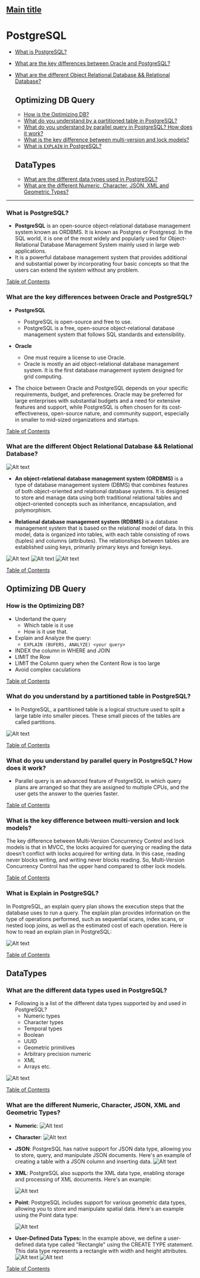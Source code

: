 ## [Main title](/README.md)

# PostgreSQL
+ [What is PostgreSQL?](#what-is-postgresql)
+ [What are the key differences between Oracle and PostgreSQL?](#what-are-the-key-differences-between-oracle-and-postgresql)
+ [What are the different Object Relational Database && Relational Database?](#what-are-the-different-object-relational-database--relational-database)

    ## Optimizing DB Query
    + [How is the Optimizing DB?](#how-is-the-optimizing-db)
    + [What do you understand by a partitioned table in PostgreSQL?](#what-do-you-understand-by-a-partitioned-table-in-postgresql)
    + [What do you understand by parallel query in PostgreSQL? How does it work?](#what-do-you-understand-by-parallel-query-in-postgresql-how-does-it-work)
    + [What is the key difference between multi-version and lock models?](#what-is-the-key-difference-between-multi-version-and-lock-models)
    + [What is `EXPLAIN` in PostgreSQL?](#what-is-explain-in-postgresql)

    ## DataTypes
    + [What are the different data types used in PostgreSQL?](#what-are-the-different-data-types-used-in-postgresql)
    + [What are the different Numeric, Character, JSON, XML and Geometric Types?](#what-are-the-different-numeric-character-json-xml-and-geometric-types)



----

### What is PostgreSQL?
- **PostgreSQL** is an open-source object-relational database management system known as ORDBMS. It is known as Postgres or Postgresql. In the SQL world, it is one of the most widely and popularly used for Object-Relational Database Management System mainly used in large web applications. 
- It is a powerful database management system that provides additional and substantial power by incorporating four basic concepts so that the users can extend the system without any problem.


 [Table of Contents](#postgresql)

### What are the key differences between Oracle and PostgreSQL?
+ **PostgreSQL**
    + PostgreSQL is open-source and free to use.
    + PostgreSQL is a free, open-source object-relational database management system that follows SQL standards and extensibility.

+ **Oracle**
    + One must require a license to use Oracle.	
    + Oracle is mostly an aid object-relational database management system. It is the first database management system designed for grid computing.	

- The choice between Oracle and PostgreSQL depends on your specific requirements, budget, and preferences. Oracle may be preferred for large enterprises with substantial budgets and a need for extensive features and support, while PostgreSQL is often chosen for its cost-effectiveness, open-source nature, and community support, especially in smaller to mid-sized organizations and startups.

[Table of Contents](#postgresql)


### What are the different Object Relational Database && Relational Database?

![Alt text](./images/Object-Oriented-Database-2.png)

+ **An object-relational database management system (ORDBMS)** is a type of database management system (DBMS) that combines features of both object-oriented and relational database systems. It is designed to store and manage data using both traditional relational tables and object-oriented concepts such as inheritance, encapsulation, and polymorphism.

+ **Relational database management system (RDBMS)** is a database management system that is based on the relational model of data. In this model, data is organized into tables, with each table consisting of rows (tuples) and columns (attributes). The relationships between tables are established using keys, primarily primary keys and foreign keys.

![Alt text](./images/Pasted%20Graphic%2031.png)
![Alt text](./images/Pasted%20Graphic%2032.png)
![Alt text](./images/Pasted%20Graphic%2033.png)

 [Table of Contents](#postgresql)


## Optimizing DB Query

### How is the Optimizing DB?
+ Undertand the query
    + Which table is it use
    + How is it use that.
+ Explain and Analyze the query: 
    + `EXPLAIN (BUFERS, ANALYZE) <your query>` 
+ INDEX the column in WHERE and JOIN 
+ LIMIT the Row
+ LIMIT the Column query when the Content Row is too large
+ Avoid complex caculations

[Table of Contents](#postgresql)



### What do you understand by a partitioned table in PostgreSQL?
- In PostgreSQL, a partitioned table is a logical structure used to split a large table into smaller pieces. These small pieces of the tables are called partitions.

![Alt text](.//images/What%20do%20you%20understand%20by%20a%20partitioned%20table%20in%20PostgreSQL.png)


 [Table of Contents](#postgresql)


### What do you understand by parallel query in PostgreSQL? How does it work?
- Parallel query is an advanced feature of PostgreSQL in which query plans are arranged so that they are assigned to multiple CPUs, and the user gets the answer to the queries faster.

 [Table of Contents](#postgresql)


 ### What is the key difference between multi-version and lock models?
The key difference between Multi-Version Concurrency Control and lock models is that in MVCC, the locks acquired for querying or reading the data doesn't conflict with locks acquired for writing data. In this case, reading never blocks writing, and writing never blocks reading. So, Multi-Version Concurrency Control has the upper hand compared to other lock models.

 [Table of Contents](#postgresql)



### What is Explain in PostgreSQL?

In PostgreSQL, an explain query plan shows the execution steps that the database uses to run a query. The explain plan provides information on the type of operations performed, such as sequential scans, index scans, or nested loop joins, as well as the estimated cost of each operation. Here is how to read an explain plan in PostgreSQL:

![Alt text](./images/hat%20is%20Explain%20in%20PostgreSQL.png)

 [Table of Contents](#postgresql)

## DataTypes

### What are the different data types used in PostgreSQL?
- Following is a list of the different data types supported by and used in PostgreSQL?
    + Numeric types
    + Character types
    + Temporal types
    + Boolean
    + UUID
    + Geometric primitives
    + Arbitrary precision numeric
    + XML
    + Arrays etc.

![Alt text](images/What%20are%20the%20different%20data%20types%20used%20in%20PostgreSQL.png)

 [Table of Contents](#postgresql)


### What are the different Numeric, Character, JSON, XML and Geometric Types?

- **Numeric**: 
![Alt text](./images//Pasted%20Graphic%2020.png)

- **Character**: 
![Alt text](./images//Pasted%20Graphic%2021.png)


- **JSON**: PostgreSQL has native support for JSON data type, allowing you to store, query, and manipulate JSON documents. Here's an example of creating a table with a JSON column and inserting data.
![Alt text](./images/Pasted%20Graphic%2027.png)


- **XML**: PostgreSQL also supports the XML data type, enabling storage and processing of XML documents. Here's an example:

    ![Alt text](./images/Pasted%20Graphic%2028.png)


- **Point**: PostgreSQL includes support for various geometric data types, allowing you to store and manipulate spatial data. Here's an example using the Point data type:

    ![Alt text](./images/Pasted%20Graphic%2029.png)

- **User-Defined Data Types:** In the example above, we define a user-defined data type called "Rectangle" using the CREATE TYPE statement. This data type represents a rectangle with width and height attributes.
    ![Alt text](./images/Pasted%20Graphic%2025.png)
    ![Alt text](./images/Pasted%20Graphic%2026.png)

[Table of Contents](#postgresql)

